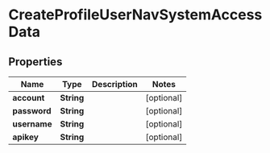 # CreateProfileUserNavSystemAccessData

## Properties
Name | Type | Description | Notes
------------ | ------------- | ------------- | -------------
**account** | **String** |  |  [optional]
**password** | **String** |  |  [optional]
**username** | **String** |  |  [optional]
**apikey** | **String** |  |  [optional]
